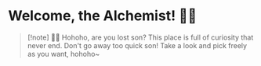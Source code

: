 # Welcome, the Alchemist! 🧙‍♂️

> [!note] 🧙‍♂️
> Hohoho, are you lost son? This place is full of curiosity that never end. Don't go away too quick son! Take a look and pick freely as you want, hohoho~
